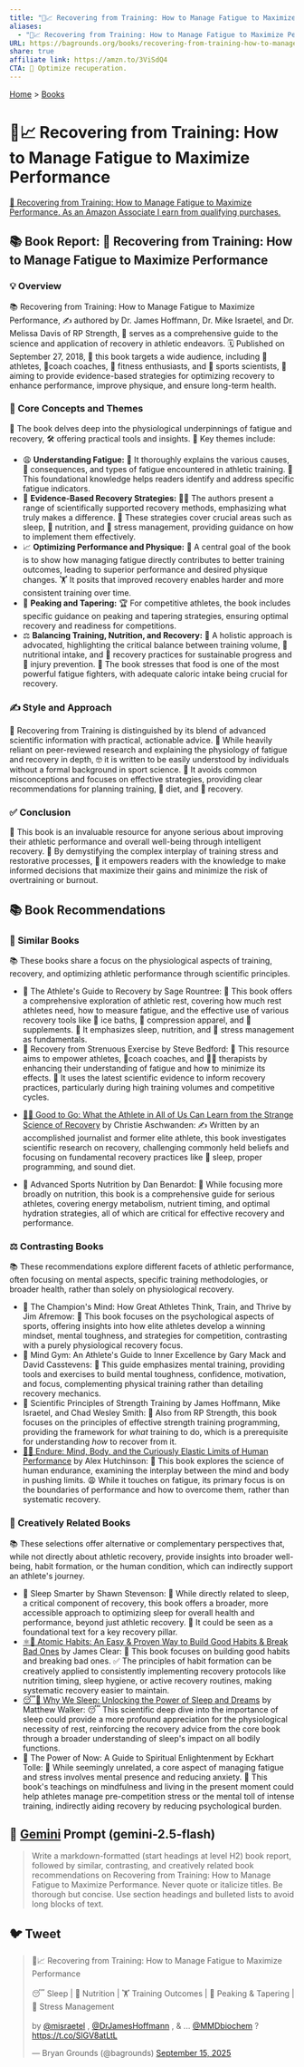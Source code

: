 ```yaml
---
title: "🤕📈 Recovering from Training: How to Manage Fatigue to Maximize Performance"
aliases:
  - "🤕📈 Recovering from Training: How to Manage Fatigue to Maximize Performance"
URL: https://bagrounds.org/books/recovering-from-training-how-to-manage-fatigue-to-maximize-performance
share: true
affiliate link: https://amzn.to/3ViSdQ4
CTA: 💪 Optimize recuperation.
---
```

[Home](../index.md) > [Books](./index.md)  
# 🤕📈 Recovering from Training: How to Manage Fatigue to Maximize Performance  
[🛒 Recovering from Training: How to Manage Fatigue to Maximize Performance. As an Amazon Associate I earn from qualifying purchases.](https://amzn.to/3ViSdQ4)  
  
## 📚 Book Report: 🤕 Recovering from Training: How to Manage Fatigue to Maximize Performance  
  
### 💡 Overview  
  
📚 Recovering from Training: How to Manage Fatigue to Maximize Performance, ✍️ authored by Dr. James Hoffmann, Dr. Mike Israetel, and Dr. Melissa Davis of RP Strength, 📖 serves as a comprehensive guide to the science and application of recovery in athletic endeavors. 🗓️ Published on September 27, 2018, 🎯 this book targets a wide audience, including 🏃 athletes, 🧑‍coach coaches, 💪 fitness enthusiasts, and 🔬 sports scientists, 🎯 aiming to provide evidence-based strategies for optimizing recovery to enhance performance, improve physique, and ensure long-term health.  
  
### 🧠 Core Concepts and Themes  
  
📖 The book delves deep into the physiological underpinnings of fatigue and recovery, 🛠️ offering practical tools and insights. 🔑 Key themes include:  
  
* 😩 **Understanding Fatigue:** 📖 It thoroughly explains the various causes, 🤕 consequences, and types of fatigue encountered in athletic training. 🧠 This foundational knowledge helps readers identify and address specific fatigue indicators.  
* 🔬 **Evidence-Based Recovery Strategies:** 👨‍⚕️ The authors present a range of scientifically supported recovery methods, emphasizing what truly makes a difference. 🛌 These strategies cover crucial areas such as sleep, 🍎 nutrition, and 🧘 stress management, providing guidance on how to implement them effectively.  
* 📈 **Optimizing Performance and Physique:** 🎯 A central goal of the book is to show how managing fatigue directly contributes to better training outcomes, leading to superior performance and desired physique changes. 🏋️ It posits that improved recovery enables harder and more consistent training over time.  
* 🥇 **Peaking and Tapering:** 🏆 For competitive athletes, the book includes specific guidance on peaking and tapering strategies, ensuring optimal recovery and readiness for competitions.  
* ⚖️ **Balancing Training, Nutrition, and Recovery:** 🧘 A holistic approach is advocated, highlighting the critical balance between training volume, 🍎 nutritional intake, and 🛌 recovery practices for sustainable progress and 🤕 injury prevention. 🍎 The book stresses that food is one of the most powerful fatigue fighters, with adequate caloric intake being crucial for recovery.  
  
### ✍️ Style and Approach  
  
📖 Recovering from Training is distinguished by its blend of advanced scientific information with practical, actionable advice. 🔬 While heavily reliant on peer-reviewed research and explaining the physiology of fatigue and recovery in depth, 🤓 it is written to be easily understood by individuals without a formal background in sport science. 🚫 It avoids common misconceptions and focuses on effective strategies, providing clear recommendations for planning training, 🍎 diet, and 🛌 recovery.  
  
### ✅ Conclusion  
  
📖 This book is an invaluable resource for anyone serious about improving their athletic performance and overall well-being through intelligent recovery. 🧠 By demystifying the complex interplay of training stress and restorative processes, 💪 it empowers readers with the knowledge to make informed decisions that maximize their gains and minimize the risk of overtraining or burnout.  
  
## 📚 Book Recommendations  
  
### 📖 Similar Books  
  
📚 These books share a focus on the physiological aspects of training, recovery, and optimizing athletic performance through scientific principles.  
  
* 📖 The Athlete's Guide to Recovery by Sage Rountree: 🛌 This book offers a comprehensive exploration of athletic rest, covering how much rest athletes need, how to measure fatigue, and the effective use of various recovery tools like 🧊 ice baths, 🎽 compression apparel, and 💊 supplements. 🍎 It emphasizes sleep, nutrition, and 🧘 stress management as fundamentals.  
* 📖 Recovery from Strenuous Exercise by Steve Bedford: 💪 This resource aims to empower athletes, 🧑‍coach coaches, and 👨‍⚕️ therapists by enhancing their understanding of fatigue and how to minimize its effects. 🔬 It uses the latest scientific evidence to inform recovery practices, particularly during high training volumes and competitive cycles.  
-  [💪🧪 Good to Go: What the Athlete in All of Us Can Learn from the Strange Science of Recovery](./good-to-go-what-the-athlete-in-all-of-us-can-learn-from-the-strange-science-of-recovery.md) by Christie Aschwanden: ✍️ Written by an accomplished journalist and former elite athlete, this book investigates scientific research on recovery, challenging commonly held beliefs and focusing on fundamental recovery practices like 🛌 sleep, proper programming, and sound diet.  
* 📖 Advanced Sports Nutrition by Dan Benardot: 🍎 While focusing more broadly on nutrition, this book is a comprehensive guide for serious athletes, covering energy metabolism, nutrient timing, and optimal hydration strategies, all of which are critical for effective recovery and performance.  
  
### ⚖️ Contrasting Books  
  
📚 These recommendations explore different facets of athletic performance, often focusing on mental aspects, specific training methodologies, or broader health, rather than solely on physiological recovery.  
  
* 📖 The Champion's Mind: How Great Athletes Think, Train, and Thrive by Jim Afremow: 🧠 This book focuses on the psychological aspects of sports, offering insights into how elite athletes develop a winning mindset, mental toughness, and strategies for competition, contrasting with a purely physiological recovery focus.  
* 📖 Mind Gym: An Athlete's Guide to Inner Excellence by Gary Mack and David Casstevens: 💪 This guide emphasizes mental training, providing tools and exercises to build mental toughness, confidence, motivation, and focus, complementing physical training rather than detailing recovery mechanics.  
* 📖 Scientific Principles of Strength Training by James Hoffmann, Mike Israetel, and Chad Wesley Smith: 💪 Also from RP Strength, this book focuses on the principles of effective strength training programming, providing the framework for *what* training to do, which is a prerequisite for understanding *how* to recover from it.  
* [💪🧠 Endure: Mind, Body, and the Curiously Elastic Limits of Human Performance](./endure-mind-body-and-the-curiously-elastic-limits-of-human-performance.md) by Alex Hutchinson: 💪 This book explores the science of human endurance, examining the interplay between the mind and body in pushing limits. 😩 While it touches on fatigue, its primary focus is on the boundaries of performance and how to overcome them, rather than systematic recovery.  
  
### 🎨 Creatively Related Books  
  
📚 These selections offer alternative or complementary perspectives that, while not directly about athletic recovery, provide insights into broader well-being, habit formation, or the human condition, which can indirectly support an athlete's journey.  
  
* 📖 Sleep Smarter by Shawn Stevenson: 🛌 While directly related to sleep, a critical component of recovery, this book offers a broader, more accessible approach to optimizing sleep for overall health and performance, beyond just athletic recovery. 🔑 It could be seen as a foundational text for a key recovery pillar.  
* [⚛️🔄 Atomic Habits: An Easy & Proven Way to Build Good Habits & Break Bad Ones](./atomic-habits.md) by James Clear: 🔁 This book focuses on building good habits and breaking bad ones. ✅ The principles of habit formation can be creatively applied to consistently implementing recovery protocols like nutrition timing, sleep hygiene, or active recovery routines, making systematic recovery easier to maintain.  
* [😴💭 Why We Sleep: Unlocking the Power of Sleep and Dreams](./why-we-sleep-unlocking-the-power-of-sleep-and-dreams.md) by Matthew Walker: 😴 This scientific deep dive into the importance of sleep could provide a more profound appreciation for the physiological necessity of rest, reinforcing the recovery advice from the core book through a broader understanding of sleep's impact on all bodily functions.  
* 📖 The Power of Now: A Guide to Spiritual Enlightenment by Eckhart Tolle: 🧘 While seemingly unrelated, a core aspect of managing fatigue and stress involves mental presence and reducing anxiety. 🧘 This book's teachings on mindfulness and living in the present moment could help athletes manage pre-competition stress or the mental toll of intense training, indirectly aiding recovery by reducing psychological burden.  
  
## 💬 [Gemini](https://gemini.google.com) Prompt (gemini-2.5-flash)  
> Write a markdown-formatted (start headings at level H2) book report, followed by similar, contrasting, and creatively related book recommendations on Recovering from Training: How to Manage Fatigue to Maximize Performance. Never quote or italicize titles. Be thorough but concise. Use section headings and bulleted lists to avoid long blocks of text.  
  
## 🐦 Tweet  
<blockquote class="twitter-tweet" data-theme="dark"><p lang="en" dir="ltr">🤕📈 Recovering from Training: How to Manage Fatigue to Maximize Performance<br><br>😴 Sleep | 🍎 Nutrition | 🏋️ Training Outcomes | 🥇 Peaking &amp; Tapering | 🧘 Stress Management<br><br>by <a href="https://twitter.com/misraetel?ref_src=twsrc%5Etfw">@misraetel</a> , <a href="https://twitter.com/DrJamesHoffmann?ref_src=twsrc%5Etfw">@DrJamesHoffmann</a> , &amp; ... <a href="https://twitter.com/MMDbiochem?ref_src=twsrc%5Etfw">@MMDbiochem</a> ?<a href="https://t.co/SlGV8atLtL">https://t.co/SlGV8atLtL</a></p>&mdash; Bryan Grounds (@bagrounds) <a href="https://twitter.com/bagrounds/status/1967662649623335373?ref_src=twsrc%5Etfw">September 15, 2025</a></blockquote> <script async src="https://platform.twitter.com/widgets.js" charset="utf-8"></script>